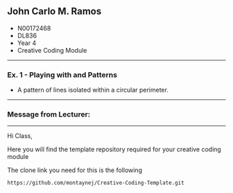 ## John Carlo M. Ramos 
- N00172468
- DL836
- Year 4
- Creative Coding Module

---

### Ex. 1 - Playing with  and Patterns
- A pattern of lines isolated within a circular perimeter.


---
### Message from Lecturer:
---
Hi Class,

Here you will find the template repository required for your creative coding module

The clone link you need for this is the following

```
https://github.com/montaynej/Creative-Coding-Template.git
```
